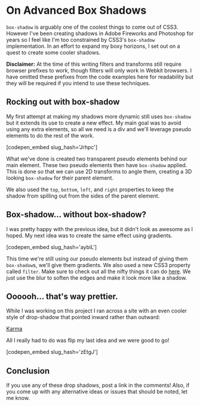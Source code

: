 # On Advanced Box Shadows

`box-shadow` is arguably one of the coolest things to come out of CSS3. However I've been creating shadows in Adobe Fireworks and Photoshop for years so I feel like I'm too constrained by CSS3's `box-shadow` implementation. In an effort to expand my boxy horizons, I set out on a quest to create some cooler shadows.<!--more-->

**Disclaimer:** At the time of this writing filters and transforms still require browser prefixes to work, though filters will only work in Webkit browsers. I have omitted these prefixes from the code examples here for readability but they will be required if you intend to use these techniques.

## Rocking out with box-shadow

My first attempt at making my shadows more dynamic still uses `box-shadow` but it extends its use to create a new effect. My main goal was to avoid using any extra elements, so all we need is a div and we'll leverage pseudo elements to do the rest of the work.

[codepen_embed slug_hash='Jrhpc']

What we've done is created two transparent pseudo elements behind our main element. These two pseudo elements then have `box-shadow` applied. This is done so that we can use 2D transforms to angle them, creating a 3D looking `box-shadow` for their parent element.

We also used the `top`, `bottom`, `left`, and `right` properties to keep the shadow from spilling out from the sides of the parent element.

## Box-shadow... without box-shadow?

I was pretty happy with the previous idea, but it didn't look as awesome as I hoped. My next idea was to create the same effect using gradients.

[codepen_embed slug_hash='aybiL']

This time we're still using our pseudo elements but instead of giving them `box-shadow`s, we'll give them gradients. We also used a new CSS3 property called `filter`. Make sure to check out all the nifty things it can do [here](http://html5-demos.appspot.com/static/css/filters/index.html). We just use the blur to soften the edges and make it look more like a shadow.

## Oooooh... that's way prettier.

While I was working on this project I ran across a site with an even cooler style of drop-shadow that pointed inward rather than outward:

[Karma](http://http://demo.truethemes.net/Karma-Wordpress/)

All I really had to do was flip my last idea and we were good to go!

[codepen_embed slug_hash='zEtgJ']

## Conclusion

If you use any of these drop shadows, post a link in the comments! Also, if you come up with any alternative ideas or issues that should be noted, let me know.
